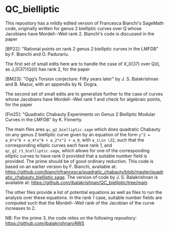 # QC_bielliptic

This repository has a mildly edited version of Francesca Bianchi's SageMath code, originally written for genus 2 bielliptic curves over Q whose Jacobians have Mordell--Weil rank 2. Bianchi's code is discussed in the paper 

[BP22]: "Rational points on rank 2 genus 2 bielliptic curves in the LMFDB" by F. Bianchi and O. Padurariu. 

The first set of small edits here are to handle the case of X_0(37) over Q(i), as J_0(37)(Q(i)) has rank 2, for the paper

[BM23]: "Ogg’s Torsion conjecture: Fifty years later" by J. S. Balakrishnan and B. Mazur, with an appendix by N. Dogra. 

The second set of small edits are to generalize further to the case of curves whose Jacobians have Mordell--Weil rank 1 and check for algebraic points, for the paper

[Fin25]: "Quadratic Chabauty Experiments on Genus 2 Bielliptic Modular Curves in the LMFDB" by K. Finnerty.

The main files ares `qc_g2_bielliptic.sage` which does quadratic Chabauty on any genus 2 bielliptic curve given by an equation of the form `y^2 = a_6*x^6 + a_4*x^4 + a_2*x^2 + a_0`, with `a_i\in \ZZ`, such that the corresponding elliptic curves each have rank 1, and `qc_g2_r1_bielliptic.sage`, which allows for one of the corresponding elliptic curves to have rank 0 provided that a suitable number field is provided. The prime should be of good ordinary reduction.
This code is based on an earlier version by F. Bianchi, available at: https://github.com/bianchifrancesca/quadratic_chabauty/blob/master/quadratic_chabauty_bielliptic.sage.
The version of code by J. S. Balakrishnan is available at: https://github.com/jbalakrishnan/QC_bielliptic/tree/main

The other files provide a list of potential equations as well as files to run the analysis over these equations. In the rank 1 case, suitable number fields are computed such that the Mordell--Weil rank of the Jacobian of the curve increases to 2.

NB: For the prime 3, the code relies on the following repository: https://github.com/jbalakrishnan/AWS
